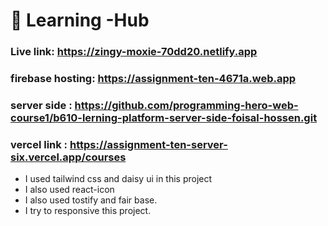 # :book: Learning -Hub
### Live link: https://zingy-moxie-70dd20.netlify.app
### firebase hosting:  https://assignment-ten-4671a.web.app
### server side : https://github.com/programming-hero-web-course1/b610-lerning-platform-server-side-foisal-hossen.git
### vercel link : https://assignment-ten-server-six.vercel.app/courses

* I used tailwind css and daisy ui in this project
* I also used react-icon
* I also used tostify and fair base.
*  I try to responsive this project.




